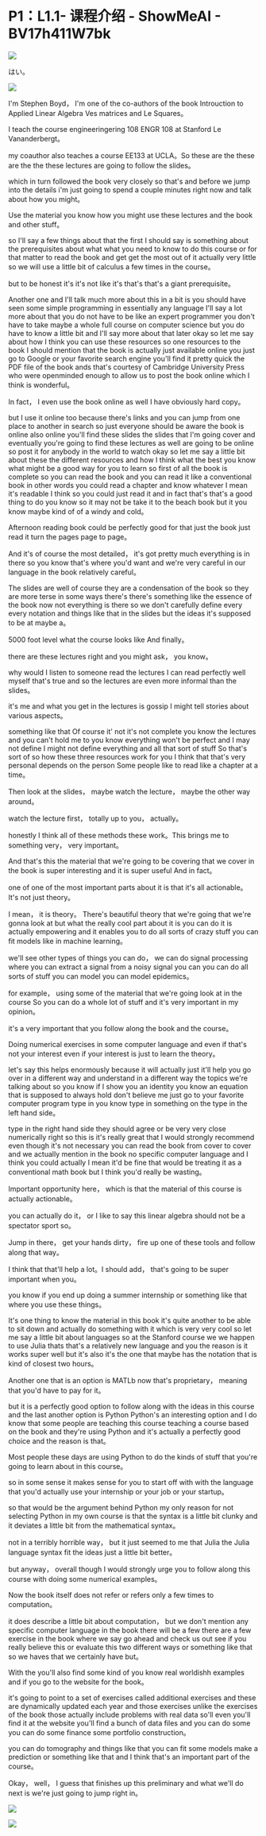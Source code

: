 # P1：L1.1- 课程介绍 - ShowMeAI - BV17h411W7bk

![](img/90619eae940caa6f64f7db9ab7b7d612_0.png)

はい。

![](img/90619eae940caa6f64f7db9ab7b7d612_2.png)

I'm Stephen Boyd， I'm one of the co-authors of the book Introuction to Applied Linear Algebra Ves matrices and Le Squares。

 I teach the course engineeringering 108 ENGR 108 at Stanford Le Vananderbergt。

 my coauthor also teaches a course EE133 at UCLA。So these are the these are the the these lectures are going to follow the slides。

 which in turn followed the book very closely so that's and before we jump into the details i'm just going to spend a couple minutes right now and talk about how you might。

Use the material you know how you might use these lectures and the book and other stuff。

 so I'll say a few things about that the first I should say is something about the prerequisites about what what you need to know to do this course or for that matter to read the book and get get the most out of it actually very little so we will use a little bit of calculus a few times in the course。

 but to be honest it's it's not like it's that's that's a giant prerequisite。

Another one and I'll talk much more about this in a bit is you should have seen some simple programming in essentially any language I'll say a lot more about that you do not have to be like an expert programmer you don't have to take maybe a whole full course on computer science but you do have to know a little bit and I'll say more about that later okay so let me say about how I think you can use these resources so one resources to the book I should mention that the book is actually just available online you just go to Google or your favorite search engine you'll find it pretty quick the PDF file of the book ands that's courtesy of Cambridge University Press who were openminded enough to allow us to post the book online which I think is wonderful。

In fact， I even use the book online as well I have obviously hard copy。

 but I use it online too because there's links and you can jump from one place to another in search so just everyone should be aware the book is online also online you'll find these slides the slides that I'm going cover and eventually you're going to find these lectures as well are going to be online so post it for anybody in the world to watch okay so let me say a little bit about these the different resources and how I think what the best you know what might be a good way for you to learn so first of all the book is complete so you can read the book and you can read it like a conventional book in other words you could read a chapter and know whatever I mean it's readable I think so you could just read it and in fact that's that's a good thing to do you know so it may not be take it to the beach book but it you know maybe kind of of a windy and cold。

Afternoon reading book could be perfectly good for that just the book just read it turn the pages page to page。

And it's of course the most detailed， it's got pretty much everything is in there so you know that's where you'd want and we're very careful in our language in the book relatively careful。

The slides are well of course they are a condensation of the book so they are more terse in some ways there's there's something like the essence of the book now not everything is there so we don't carefully define every every notation and things like that in the slides but the ideas it's supposed to be at maybe a。

5000 foot level what the course looks like And finally。

 there are these lectures right and you might ask， you know。

 why would I listen to someone read the lectures I can read perfectly well myself that's true and so the lectures are even more informal than the slides。

 it's me and what you get in the lectures is gossip I might tell stories about various aspects。

 something like that Of course it' not it's not complete you know the lectures and you can't hold me to you know everything won't be perfect and I may not define I might not define everything and all that sort of stuff So that's sort of so how these three resources work for you I think that that's very personal depends on the person Some people like to read like a chapter at a time。

Then look at the slides， maybe watch the lecture， maybe the other way around。

 watch the lecture first， totally up to you， actually。

 honestly I think all of these methods these work。This brings me to something very， very important。

And that's this the material that we're going to be covering that we cover in the book is super interesting and it is super useful And in fact。

 one of one of the most important parts about it is that it's all actionable。 It's not just theory。

 I mean， it is theory。 There's beautiful theory that we're going that we're gonna look at but what the really cool part about it is you can do it is actually empowering and it enables you to do all sorts of crazy stuff you can fit models like in machine learning。

 we'll see other types of things you can do， we can do signal processing where you can extract a signal from a noisy signal you can you can do all sorts of stuff you can model you can model epidemics。

 for example， using some of the material that we're going look at in the course So you can do a whole lot of stuff and it's very important in my opinion。

 it's a very important that you follow along the book and the course。

Doing numerical exercises in some computer language and even if that's not your interest even if your interest is just to learn the theory。

 let's say this helps enormously because it will actually just it'll help you go over in a different way and understand in a different way the topics we're talking about so you know if I show you an identity you know an equation that is supposed to always hold don't believe me just go to your favorite computer program type in you know type in something on the type in the left hand side。

 type in the right hand side they should agree or be very very close numerically right so this is it's really great that I would strongly recommend even though it's not necessary you can read the book from cover to cover and we actually mention in the book no specific computer language and I think you could actually I mean it'd be fine that would be treating it as a conventional math book but I think you'd really be wasting。

Important opportunity here， which is that the material of this course is actually actionable。

 you can actually do it， or I like to say this linear algebra should not be a spectator sport so。

Jump in there， get your hands dirty， fire up one of these tools and follow along that way。

 I think that that'll help a lot。I should add， that's going to be super important when you。

 you know if you end up doing a summer internship or something like that where you use these things。

It's one thing to know the material in this book it's quite another to be able to sit down and actually do something with it which is very very cool so let me say a little bit about languages so at the Stanford course we we happen to use Julia thats that's a relatively new language and you the reason is it works super well but it's also it's the one that maybe has the notation that is kind of closest two hours。

Another one that is an option is MATLb now that's proprietary， meaning that you'd have to pay for it。

 but it is a perfectly good option to follow along with the ideas in this course and the last another option is Python Python's an interesting option and I do know that some people are teaching this course teaching a course based on the book and they're using Python and it's actually a perfectly good choice and the reason is that。

Most people these days are using Python to do the kinds of stuff that you're going to learn about in this course。

 so in some sense it makes sense for you to start off with with the language that you'd actually use your internship or your job or your startup。

 so that would be the argument behind Python my only reason for not selecting Python in my own course is that the syntax is a little bit clunky and it deviates a little bit from the mathematical syntax。

 not in a terribly horrible way， but it just seemed to me that Julia the Julia language syntax fit the ideas just a little bit better。

 but anyway， overall though I would strongly urge you to follow along this course with doing some numerical examples。

Now the book itself does not refer or refers only a few times to computation。

 it does describe a little bit about computation， but we don't mention any specific computer language in the book there will be a few there are a few exercise in the book where we say go ahead and check us out see if you really believe this or evaluate this two different ways or something like that so we haves that we certainly have but。

With the you'll also find some kind of you know real worldishh examples and if you go to the website for the book。

 it's going to point to a set of exercises called additional exercises and these are dynamically updated each year and those exercises unlike the exercises of the book those actually include problems with real data so'll even you'll find it at the website you'll find a bunch of data files and you can do some you can do some finance some portfolio construction。

 you can do tomography and things like that you can fit some models make a prediction or something like that and I think that's an important part of the course。

Okay， well， I guess that finishes up this preliminary and what we'll do next is we're just going to jump right in。



![](img/90619eae940caa6f64f7db9ab7b7d612_4.png)

![](img/90619eae940caa6f64f7db9ab7b7d612_5.png)